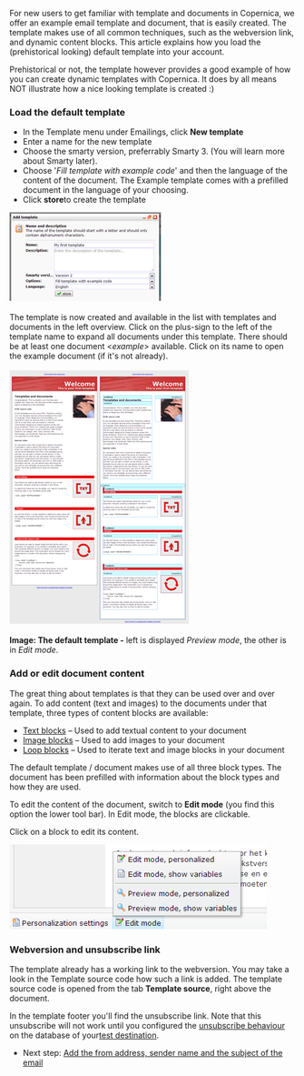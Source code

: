 For new users to get familiar with template and documents in Copernica,
we offer an example email template and document, that is easily created.
The template makes use of all common techniques, such as the webversion
link, and dynamic content blocks. This article explains how you load the
(prehistorical looking) default template into your account.

Prehistorical or not, the template however provides a good example of
how you can create dynamic templates with Copernica. It does by all
means NOT illustrate how a nice looking template is created :)

### Load the default template

-   In the Template menu under Emailings, click **New template**
-   Enter a name for the new template
-   Choose the smarty version, preferrably Smarty 3. (You will learn
    more about Smarty later).
-   Choose '*Fill template with example code*' and then the language of
    the content of the document. The Example template comes with a
    prefilled document in the language of your choosing.
-   Click **store**to create the template

![](images/New_template_dialog.png "New_template_dialog.png")\
\
The template is now created and available in the list with templates and
documents in the left overview. Click on the plus-sign to the left of
the template name to expand all documents under this template. There
should be at least one document \<*example*\> available. Click on its
name to open the example document (if it's not already).\
\
![](images/copernica_default_template.png "copernica_default_template.png")\
\
**Image: The default template -** left is displayed *Preview mode*, the
other is in *Edit mode*. 

### **Add or edit document content**

The great thing about templates is that they can be used over and over
again. To add content (text and images) to the documents under that
template, three types of content blocks are available:

-   [Text
    blocks](https://www.copernica.com/en/support/the-text-function-for-adding-textual-content-to-your-document)
    – Used to add textual content to your document
-   [Image
    blocks](http://www.copernica.com/en/support/the-image-function-for-adding-images-to-your-document)
    – Used to add images to your document
-   [Loop
    blocks](http://www.copernica.com/en/support/the-loop-function-to-iterate-content-in-your-email)
    – Used to iterate text and image blocks in your document

The default template / document makes use of all three block types. The
document has been prefilled with information about the block types and
how they are used. 

To edit the content of the document, switch to **Edit mode** (you find
this option the lower tool bar). In Edit mode, the blocks are clickable.

Click on a block to edit its content.

![](images/switch_edit_mode_preview_mode.png)

### Webversion and unsubscribe link

The template already has a working link to the webversion. You may take
a look in the Template source code how such a link is added. The
template source code is opened from the tab **Template source**, right
above the document.

In the template footer you'll find the unsubscribe link. Note that this
unsubscribe will not work until you configured the [unsubscribe
behaviour](http://www.copernica.com/en/support/setting-unsubscribe-behaviour-for-your-database-or-collection)
on the database of your[test
destination](http://www.copernica.com/en/support/help-documentation).

-   Next step: [Add the from address, sender name and the subject of the
    email](http://www.copernica.com/en/support/editing-the-sender-and-subject-of-the-email-document)

